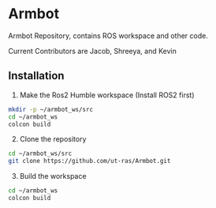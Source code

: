 # Armbot
Armbot Repository, contains ROS workspace and other code.

Current Contributors are Jacob, Shreeya, and Kevin


## Installation
1. Make the Ros2 Humble workspace (Install ROS2 first)
```bash
mkdir -p ~/armbot_ws/src
cd ~/armbot_ws
colcon build
```
2. Clone the repository
```bash
cd ~/armbot_ws/src 
git clone https://github.com/ut-ras/Armbot.git
```
3. Build the workspace
```bash
cd ~/armbot_ws
colcon build
```
